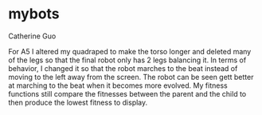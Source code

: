 # mybots

Catherine Guo

For A5 I altered my quadraped to make the torso longer and deleted many of the legs so that the final robot only has 2 legs balancing it.
In terms of behavior, I changed it so that the robot marches to the beat instead of moving to the left away from the screen. The robot can be seen
gett better at marching to the beat when it becomes more evolved. My fitness functions still compare the fitnesses between the parent and the child
to then produce the lowest fitness to display.
